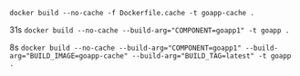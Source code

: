 `docker build --no-cache -f Dockerfile.cache -t goapp-cache .`

31s
`docker build --no-cache --build-arg="COMPONENT=goapp1" -t goapp .`

8s
`docker build --no-cache --build-arg="COMPONENT=goapp1" --build-arg="BUILD_IMAGE=goapp-cache" --build-arg="BUILD_TAG=latest" -t goapp .`